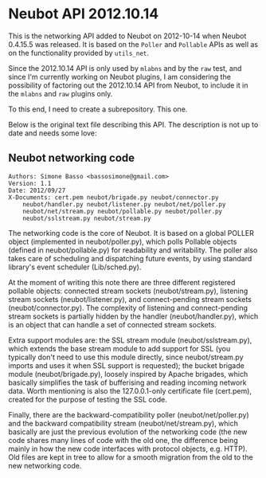 # Neubot API 2012.10.14

This is the networking API added to Neubot on 2012-10-14 when Neubot
0.4.15.5 was released. It is based on the `Poller` and `Pollable` APIs
as well as on the functionality provided by `utils_net`.

Since the 2012.10.14 API is only used by `mlabns` and by the `raw`
test, and since I'm currently working on Neubot plugins, I am
considering the possibility of factoring out the 2012.10.14 API from
Neubot, to include it in the `mlabns` and `raw` plugins only.

To this end, I need to create a subrepository. This one.

Below is the original text file describing this API. The description
is not up to date and needs some love:

## Neubot networking code

    Authors: Simone Basso <bassosimone@gmail.com>
    Version: 1.1
    Date: 2012/09/27
    X-Documents: cert.pem neubot/brigade.py neubot/connector.py
        neubot/handler.py neubot/listener.py neubot/net/poller.py
        neubot/net/stream.py neubot/pollable.py neubot/poller.py
        neubot/sslstream.py neubot/stream.py

The networking code is the core of Neubot.  It is based on a global POLLER
object (implemented in neubot/poller.py), which polls Pollable objects (defined
in neubot/pollable.py) for readability and writability.  The poller also takes
care of scheduling and dispatching future events, by using standard library's
event scheduler (Lib/sched.py).

At the moment of writing this note there are three different registered pollable
objects: connected stream sockets (neubot/stream.py), listening stream sockets
(neubot/listener.py), and connect-pending stream sockets (neubot/connector.py).
The complexity of listening and connect-pending stream sockets is partially
hidden by the handler (neubot/handler.py), which is an object that can handle
a set of connected stream sockets.

Extra support modules are: the SSL stream module (neubot/sslstream.py), which
extends the base stream module to add support for SSL (you typically don't
need to use this module directly, since neubot/stream.py imports and uses it
when SSL support is requested); the bucket brigade module (neubot/brigade.py),
loosely inspired by Apache brigades, which basically simplifies the task of
bufferising and reading incoming network data.  Worth mentioning is also the
127.0.0.1-only certificate file (cert.pem), created for the purpose of testing
the SSL code.

Finally, there are the backward-compatibility poller (neubot/net/poller.py) and
the backward compatibility stream (neubot/net/stream.py), which basically are
just the previous evolution of the networking code (the new code shares many
lines of code with the old one, the difference being mainly in how the new code
interfaces with protocol objects, e.g. HTTP).  Old files are kept in tree to
allow for a smooth migration from the old to the new networking code.
